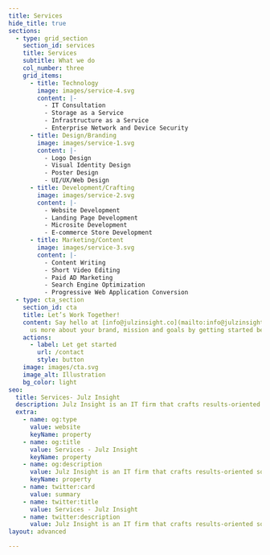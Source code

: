 ```yaml
---
title: Services
hide_title: true
sections:
  - type: grid_section
    section_id: services
    title: Services
    subtitle: What we do
    col_number: three
    grid_items:
      - title: Technology
        image: images/service-4.svg
        content: |-
          - IT Consultation
          - Storage as a Service
          - Infrastructure as a Service
          - Enterprise Network and Device Security
      - title: Design/Branding
        image: images/service-1.svg
        content: |-
          - Logo Design
          - Visual Identity Design
          - Poster Design
          - UI/UX/Web Design
      - title: Development/Crafting
        image: images/service-2.svg
        content: |-
          - Website Development
          - Landing Page Development
          - Microsite Development
          - E-commerce Store Development
      - title: Marketing/Content
        image: images/service-3.svg
        content: |-
          - Content Writing
          - Short Video Editing
          - Paid AD Marketing
          - Search Engine Optimization
          - Progressive Web Application Conversion
  - type: cta_section
    section_id: cta
    title: Let’s Work Together!
    content: Say hello at [info@julzinsight.co](mailto:info@julzinsight.co) or tell
      us more about your brand, mission and goals by getting started below.
    actions:
      - label: Let get started
        url: /contact
        style: button
    image: images/cta.svg
    image_alt: Illustration
    bg_color: light
seo:
  title: Services- Julz Insight
  description: Julz Insight is an IT firm that crafts results-oriented solutions by building innovative and impactful products, brands, and experiences
  extra:
    - name: og:type
      value: website
      keyName: property
    - name: og:title
      value: Services - Julz Insight
      keyName: property
    - name: og:description
      value: Julz Insight is an IT firm that crafts results-oriented solutions by building innovative and impactful products, brands, and experiences
      keyName: property
    - name: twitter:card
      value: summary
    - name: twitter:title
      value: Services - Julz Insight
    - name: twitter:description
      value: Julz Insight is an IT firm that crafts results-oriented solutions by building innovative and impactful products, brands, and experiences
layout: advanced

---
```

